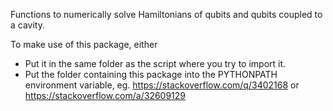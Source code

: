 Functions to numerically solve Hamiltonians of qubits and qubits coupled to a cavity.

To make use of this package, either
- Put it in the same folder as the script where you try to import it.
- Put the folder containing this package into the PYTHONPATH environment variable, eg.
  https://stackoverflow.com/q/3402168 or https://stackoverflow.com/a/32609129
